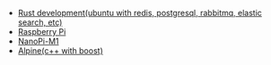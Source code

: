 -   [Rust development(ubuntu with redis, postgresql, rabbitmq, elastic search, etc)](ubuntu/)
-   [Raspberry Pi](raspberry-pi/)
-   [NanoPi-M1](nano-pi/m1/)
-   [Alpine(c++ with boost)](alpine/)
